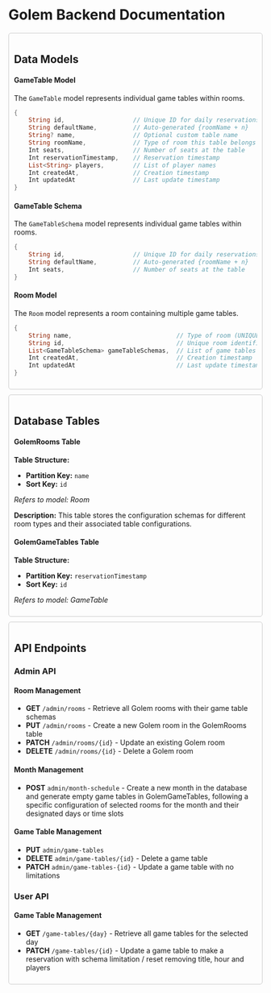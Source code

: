 # Golem Backend Documentation

<div style="border: 1px solid #ccc; padding: 10px; margin: 10px 0; border-radius: 5px;">

## Data Models

#### GameTable Model

The `GameTable` model represents individual game tables within rooms.

```dart
{
    String id,                   // Unique ID for daily reservations
    String defaultName,          // Auto-generated {roomName + n}
    String? name,                // Optional custom table name
    String roomName,             // Type of room this table belongs to
    Int seats,                   // Number of seats at the table
    Int reservationTimestamp,    // Reservation timestamp
    List<String> players,        // List of player names
    Int createdAt,               // Creation timestamp
    Int updatedAt                // Last update timestamp
}
```

#### GameTable Schema

The `GameTableSchema` model represents individual game tables within rooms.

```dart
{
    String id,                   // Unique ID for daily reservations
    String defaultName,          // Auto-generated {roomName + n}
    Int seats,                   // Number of seats at the table
}
```

#### Room Model

The `Room` model represents a room containing multiple game tables.

```dart
{
    String name,                             // Type of room (UNIQUE)
    String id,                               // Unique room identifier
    List<GameTableSchema> gameTableSchemas,  // List of game tables in this room
    Int createdAt,                           // Creation timestamp
    Int updatedAt                            // Last update timestamp
}
```


</div>

<div style="border: 1px solid #ccc; padding: 10px; margin: 10px 0; border-radius: 5px;">

## Database Tables

#### GolemRooms Table

**Table Structure:**

- **Partition Key:** `name`
- **Sort Key:** `id`

*Refers to model: Room*

**Description:** This table stores the configuration schemas for different room types and their associated table configurations.

#### GolemGameTables Table

**Table Structure:**

- **Partition Key:** `reservationTimestamp`
- **Sort Key:** `id`

*Refers to model: GameTable*

</div>

<div style="border: 1px solid #ccc; padding: 10px; margin: 10px 0; border-radius: 5px;">

## API Endpoints

### Admin API

#### Room Management
- **GET** `/admin/rooms` - Retrieve all Golem rooms with their game table schemas
- **PUT** `/admin/rooms` - Create a new Golem room in the GolemRooms table
- **PATCH** `/admin/rooms/{id}` - Update an existing Golem room
- **DELETE** `/admin/rooms/{id}` - Delete a Golem room

#### Month Management
- **POST** `admin/month-schedule` - Create a new month in the database and generate empty game tables in GolemGameTables, following a specific configuration of selected rooms for the month and their designated days or time slots

#### Game Table Management
- **PUT** `admin/game-tables` 
- **DELETE** `admin/game-tables/{id}` - Delete a game table
- **PATCH** `admin/game-tables-{id}`  - Update a game table with no limitations

### User API

#### Game Table Management
- **GET** `/game-tables/{day}` - Retrieve all game tables for the selected day
- **PATCH** `/game-tables/{id}` - Update a game table to make a reservation with schema limitation / reset removing title, hour and players


</div>
